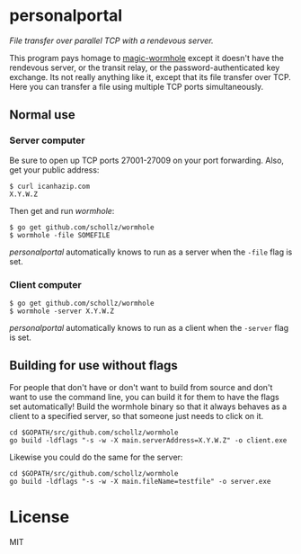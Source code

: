 # personalportal

*File transfer over parallel TCP with a rendevous server.*

This program pays homage to [magic-wormhole](https://github.com/warner/magic-wormhole) except it doesn't have the rendevous server, or the transit relay, or the password-authenticated key exchange. Its not really anything like it, except that its file transfer over TCP. Here you can transfer a file using multiple TCP ports simultaneously. 

## Normal use

### Server computer 

Be sure to open up TCP ports 27001-27009 on your port forwarding. Also, get your public address:

```
$ curl icanhazip.com
X.Y.W.Z
```

Then get and run *wormhole*:

```
$ go get github.com/schollz/wormhole
$ wormhole -file SOMEFILE
```

*personalportal* automatically knows to run as a server when the `-file` flag is set.

### Client computer

```
$ go get github.com/schollz/wormhole
$ wormhole -server X.Y.W.Z
```

*personalportal* automatically knows to run as a client when the `-server` flag is set.


## Building for use without flags

For people that don't have or don't want to build from source and don't want to use the command line, you can build it for them to have the flags set automatically! Build the wormhole binary so that it always behaves as a client to a specified server, so that someone just needs to click on it.

```
cd $GOPATH/src/github.com/schollz/wormhole
go build -ldflags "-s -w -X main.serverAddress=X.Y.W.Z" -o client.exe
```

Likewise you could do the same for the server:

```
cd $GOPATH/src/github.com/schollz/wormhole
go build -ldflags "-s -w -X main.fileName=testfile" -o server.exe
```

# License

MIT